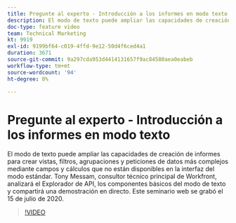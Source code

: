 ```yaml
---
title: Pregunte al experto - Introducción a los informes en modo texto
description: El modo de texto puede ampliar las capacidades de creación de informes para crear vistas, filtros, agrupaciones y peticiones de datos más complejos. Este seminario web se grabó el 15 de julio de 2020.
doc-type: feature video
team: Technical Marketing
kt: 9919
exl-id: 9199bf64-c019-4ffd-9e12-50d4f6ced4a1
duration: 3671
source-git-commit: 9a297cda953d4414131657f9ac84580aea0eabeb
workflow-type: tm+mt
source-wordcount: '94'
ht-degree: 0%

---
```


# Pregunte al experto - Introducción a los informes en modo texto

El modo de texto puede ampliar las capacidades de creación de informes para crear vistas, filtros, agrupaciones y peticiones de datos más complejos mediante campos y cálculos que no están disponibles en la interfaz del modo estándar. Tony Messam, consultor técnico principal de Workfront, analizará el Explorador de API, los componentes básicos del modo de texto y compartirá una demostración en directo. Este seminario web se grabó el 15 de julio de 2020.

>[!VIDEO](https://video.tv.adobe.com/v/341125/?quality=12)
